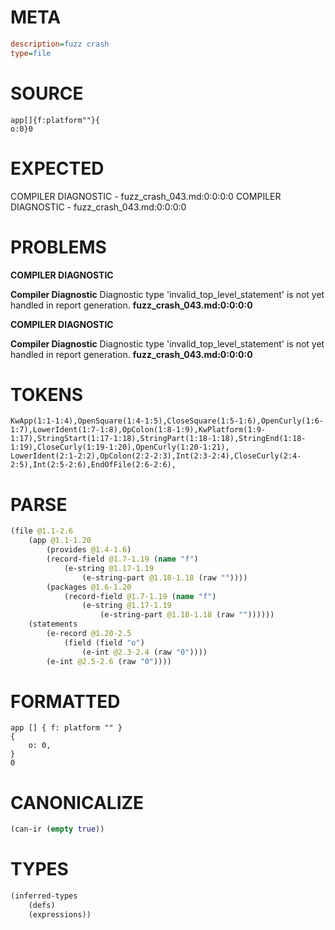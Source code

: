 # META
~~~ini
description=fuzz crash
type=file
~~~
# SOURCE
~~~roc
app[]{f:platform""}{
o:0}0
~~~
# EXPECTED
COMPILER DIAGNOSTIC - fuzz_crash_043.md:0:0:0:0
COMPILER DIAGNOSTIC - fuzz_crash_043.md:0:0:0:0
# PROBLEMS
**COMPILER DIAGNOSTIC**

**Compiler Diagnostic**
Diagnostic type 'invalid_top_level_statement' is not yet handled in report generation.
**fuzz_crash_043.md:0:0:0:0**

**COMPILER DIAGNOSTIC**

**Compiler Diagnostic**
Diagnostic type 'invalid_top_level_statement' is not yet handled in report generation.
**fuzz_crash_043.md:0:0:0:0**

# TOKENS
~~~zig
KwApp(1:1-1:4),OpenSquare(1:4-1:5),CloseSquare(1:5-1:6),OpenCurly(1:6-1:7),LowerIdent(1:7-1:8),OpColon(1:8-1:9),KwPlatform(1:9-1:17),StringStart(1:17-1:18),StringPart(1:18-1:18),StringEnd(1:18-1:19),CloseCurly(1:19-1:20),OpenCurly(1:20-1:21),
LowerIdent(2:1-2:2),OpColon(2:2-2:3),Int(2:3-2:4),CloseCurly(2:4-2:5),Int(2:5-2:6),EndOfFile(2:6-2:6),
~~~
# PARSE
~~~clojure
(file @1.1-2.6
	(app @1.1-1.20
		(provides @1.4-1.6)
		(record-field @1.7-1.19 (name "f")
			(e-string @1.17-1.19
				(e-string-part @1.18-1.18 (raw ""))))
		(packages @1.6-1.20
			(record-field @1.7-1.19 (name "f")
				(e-string @1.17-1.19
					(e-string-part @1.18-1.18 (raw ""))))))
	(statements
		(e-record @1.20-2.5
			(field (field "o")
				(e-int @2.3-2.4 (raw "0"))))
		(e-int @2.5-2.6 (raw "0"))))
~~~
# FORMATTED
~~~roc
app [] { f: platform "" }
{
	o: 0,
}
0
~~~
# CANONICALIZE
~~~clojure
(can-ir (empty true))
~~~
# TYPES
~~~clojure
(inferred-types
	(defs)
	(expressions))
~~~
